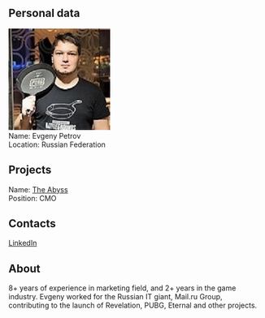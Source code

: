 ## Personal data
![evgeny petrov photo](photo/evgeny_petrov.jpg)  
Name:   Evgeny Petrov  
Location: Russian Federation  
## Projects 
Name: [The Abyss](../projects/the_abyss.md)  
Position: CMO   
## Contacts
[LinkedIn](https://www.linkedin.com/in/evgeny-petrov-9014076a/)      
## About
8+ years of experience in marketing field, and 2+ years in the game industry. Evgeny worked for the Russian IT giant, Mail.ru Group, contributing to the launch of Revelation, PUBG, Eternal and other projects.
